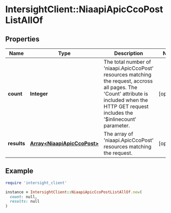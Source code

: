 # IntersightClient::NiaapiApicCcoPostListAllOf

## Properties

| Name | Type | Description | Notes |
| ---- | ---- | ----------- | ----- |
| **count** | **Integer** | The total number of &#39;niaapi.ApicCcoPost&#39; resources matching the request, accross all pages. The &#39;Count&#39; attribute is included when the HTTP GET request includes the &#39;$inlinecount&#39; parameter. | [optional] |
| **results** | [**Array&lt;NiaapiApicCcoPost&gt;**](NiaapiApicCcoPost.md) | The array of &#39;niaapi.ApicCcoPost&#39; resources matching the request. | [optional] |

## Example

```ruby
require 'intersight_client'

instance = IntersightClient::NiaapiApicCcoPostListAllOf.new(
  count: null,
  results: null
)
```

